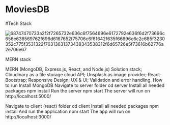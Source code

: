 # MoviesDB
#Tech Stack



![68747470733a2f2f7265732e636c6f7564696e6172792e636f6d2f73696c656e636569762f696d6167652f75706c6f61642f635f66696c6c2c685f3230352c775f3531322f76313631373438343538312f6d65726e5f73616b62776a2e706e67](https://user-images.githubusercontent.com/26245125/120930991-537fb700-c6f8-11eb-83be-4fa33dba264e.png)

MERN stack

MERN (MongoDB, Express.js, React, and Node.js) Solution stack;
Cloudinary as a file storage cloud API;
Unsplash as image provider;
React-Bootstrap;
Responsive Design;
UX & UI;
Validation and error handling.
How to run
Install MongoDB
Navigate to server folder
cd server
Install all needed packages
npm install
Run the server
npm start
The server will run on http://localhost:5000/

Navigate to client (react) folder
cd client
Install all needed packages
npm install
And run the application
npm start
The app will run on http://localhost:3000/
